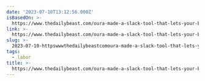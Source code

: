 ```yaml
---
date: '2023-07-10T13:12:56.000Z'
isBasedOn: >-
  https://www.thedailybeast.com/oura-made-a-slack-tool-that-lets-your-boss-track-your-sleep-schedule
link: >-
  https://www.thedailybeast.com/oura-made-a-slack-tool-that-lets-your-boss-track-your-sleep-schedule
slug: >-
  2023-07-10-httpswwwthedailybeastcomoura-made-a-slack-tool-that-lets-your-boss-track-your-sleep-schedule
tags:
  - labor
title: >-
  https://www.thedailybeast.com/oura-made-a-slack-tool-that-lets-your-boss-track-your-sleep-schedule
---
```


